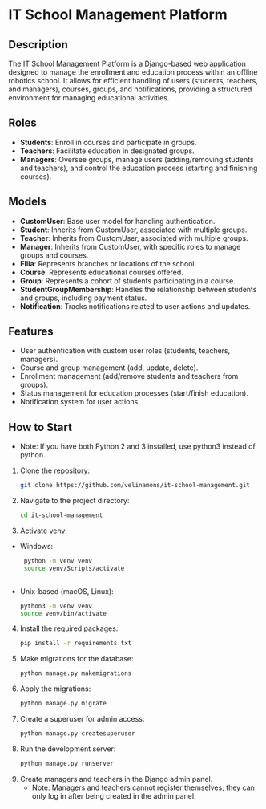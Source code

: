 # IT School Management Platform

## Description
The IT School Management Platform is a Django-based web application designed to manage the enrollment and education process within an offline robotics school. It allows for efficient handling of users (students, teachers, and managers), courses, groups, and notifications, providing a structured environment for managing educational activities.

## Roles
- **Students**: Enroll in courses and participate in groups.
- **Teachers**: Facilitate education in designated groups.
- **Managers**: Oversee groups, manage users (adding/removing students and teachers), and control the education process (starting and finishing courses).

## Models
- **CustomUser**: Base user model for handling authentication.
- **Student**: Inherits from CustomUser, associated with multiple groups.
- **Teacher**: Inherits from CustomUser, associated with multiple groups.
- **Manager**: Inherits from CustomUser, with specific roles to manage groups and courses.
- **Filia**: Represents branches or locations of the school.
- **Course**: Represents educational courses offered.
- **Group**: Represents a cohort of students participating in a course.
- **StudentGroupMembership**: Handles the relationship between students and groups, including payment status.
- **Notification**: Tracks notifications related to user actions and updates.

## Features
- User authentication with custom user roles (students, teachers, managers).
- Course and group management (add, update, delete).
- Enrollment management (add/remove students and teachers from groups).
- Status management for education processes (start/finish education).
- Notification system for user actions.

## How to Start
* Note: If you have both Python 2 and 3 installed, use python3 instead of python.

1. Clone the repository:
   ```bash
   git clone https://github.com/velinamons/it-school-management.git

2. Navigate to the project directory:
   ```bash
   cd it-school-management
   
3. Activate venv:
* Windows:
  ```bash
   python -m venv venv
   source venv/Scripts/activate
   
* Unix-based (macOS, Linux):
   ```bash
   python3 -m venv venv
   source venv/bin/activate
   
4. Install the required packages:
   ```bash
   pip install -r requirements.txt
   
5. Make migrations for the database:
   ```bash
   python manage.py makemigrations

6. Apply the migrations:
   ```bash
   python manage.py migrate
   
7. Create a superuser for admin access:
   ```bash
   python manage.py createsuperuser
   
8. Run the development server:
   ```bash
   python manage.py runserver

9. Create managers and teachers in the Django admin panel.
   * Note: Managers and teachers cannot register themselves; they can only log in after being created in the admin panel.
   